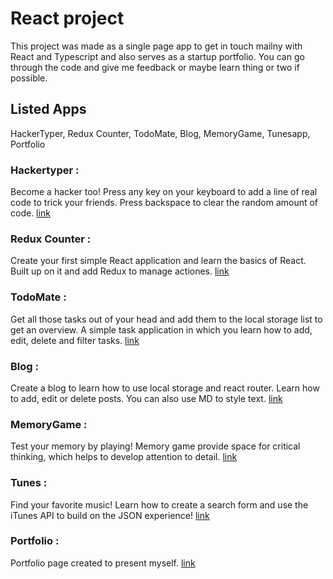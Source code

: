 # React project 

This project was made as a single page app to get in touch mailny with React and Typescript and also serves as a startup portfolio.
You can go through the code and give me feedback or maybe learn thing or two if possible. 

## Listed Apps 

HackerTyper, Redux Counter, TodoMate, Blog, MemoryGame, Tunesapp, Portfolio

### Hackertyper :

Become a hacker too! Press any key on your keyboard to add a line of real code to trick your friends. Press backspace to clear the random amount of code.
[link](https://github.com/AndrejPlavka/Portfolio-React-2021/tree/master/src/hackertyper)

### Redux Counter :

Create your first simple React application and learn the basics of React. Built up on it and add Redux to manage actiones.
[link](https://github.com/AndrejPlavka/Portfolio-React-2021/tree/master/src/counter)

### TodoMate : 

Get all those tasks out of your head and add them to the local storage list to get an overview. A simple task application in which you learn how to add, edit, delete and filter tasks.
[link](https://github.com/AndrejPlavka/Portfolio-React-2021/tree/master/src/todoapp)

### Blog : 

Create a blog to learn how to use local storage and react router. Learn how to add, edit or delete posts. You can also use MD to style text.
[link](https://github.com/AndrejPlavka/Portfolio-React-2021/tree/master/src/blog)

### MemoryGame : 

Test your memory by playing! Memory game provide space for critical thinking, which helps to develop attention to detail.
[link](https://github.com/AndrejPlavka/Portfolio-React-2021/tree/master/src/pexeso)

### Tunes :

Find your favorite music! Learn how to create a search form and use the iTunes API to build on the JSON experience!
[link](https://github.com/AndrejPlavka/Portfolio-React-2021/tree/master/src/tunesapp)

### Portfolio :

Portfolio page created to present myself. 
[link](https://github.com/AndrejPlavka/Portfolio-React-2021/tree/master/src/a)